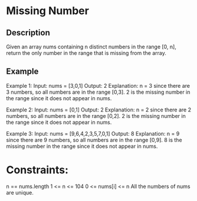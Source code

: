 #  Missing Number
## Description

Given an array nums containing n distinct numbers in the range [0, n], return the only number in the range that is missing from the array.

## Example
Example 1:
Input: nums = [3,0,1]
Output: 2
Explanation:
n = 3 since there are 3 numbers, so all numbers are in the range [0,3]. 2 is the missing number in the range since it does not appear in nums.

Example 2:
Input: nums = [0,1]
Output: 2
Explanation:
n = 2 since there are 2 numbers, so all numbers are in the range [0,2]. 2 is the missing number in the range since it does not appear in nums.

Example 3:
Input: nums = [9,6,4,2,3,5,7,0,1]
Output: 8
Explanation:
n = 9 since there are 9 numbers, so all numbers are in the range [0,9]. 8 is the missing number in the range since it does not appear in nums.

# Constraints:
n == nums.length
1 <= n <= 104
0 <= nums[i] <= n
All the numbers of nums are unique.